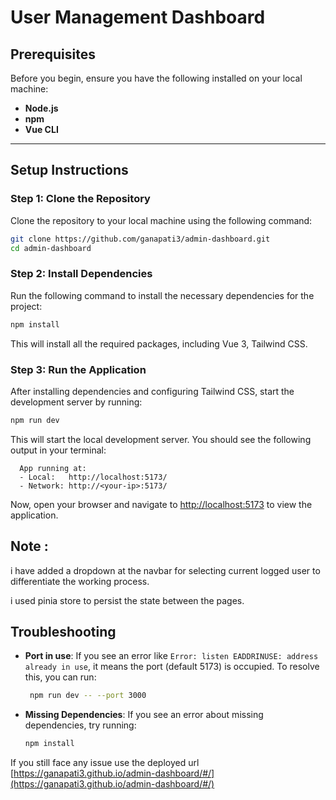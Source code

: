 # User Management Dashboard

## Prerequisites

Before you begin, ensure you have the following installed on your local machine:

- **Node.js** 
- **npm** 
- **Vue CLI** 

---

## Setup Instructions

### Step 1: Clone the Repository

Clone the repository to your local machine using the following command:

```bash
git clone https://github.com/ganapati3/admin-dashboard.git
cd admin-dashboard
```

### Step 2: Install Dependencies

Run the following command to install the necessary dependencies for the project:

```bash
npm install
```

This will install all the required packages, including Vue 3, Tailwind CSS.

### Step 3: Run the Application

After installing dependencies and configuring Tailwind CSS, start the development server by running:

```bash
npm run dev
```

This will start the local development server. You should see the following output in your terminal:
```
  App running at:
  - Local:   http://localhost:5173/
  - Network: http://<your-ip>:5173/
```

Now, open your browser and navigate to [http://localhost:5173](http://localhost:5173) to view the application.

## Note :

i have added a dropdown at the navbar for selecting current logged user to differentiate the working process.

i used pinia store to persist the state between the pages.


## Troubleshooting

- **Port in use**: If you see an error like `Error: listen EADDRINUSE: address already in use`, it means the port (default 5173) is occupied. To resolve this, you can run:
  ```bash
   npm run dev -- --port 3000
  ```

- **Missing Dependencies**: If you see an error about missing dependencies, try running:
  ```bash
  npm install
  ```

If you still face any issue use the deployed url
[https://ganapati3.github.io/admin-dashboard/#/](https://ganapati3.github.io/admin-dashboard/#/)